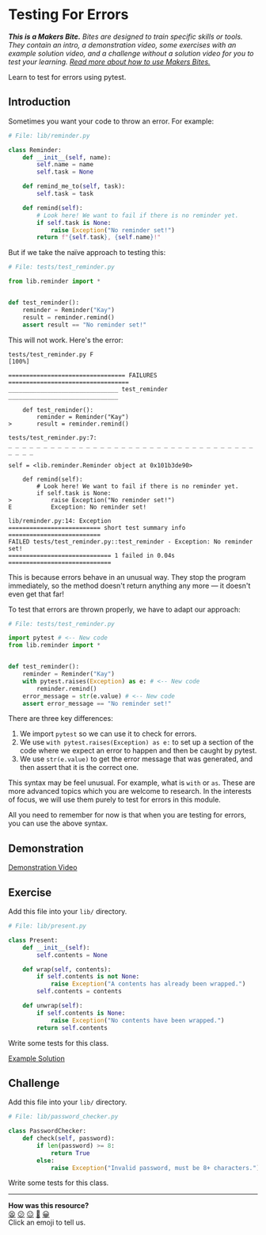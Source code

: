 # Testing For Errors

_**This is a Makers Bite.** Bites are designed to train specific skills or
tools. They contain an intro, a demonstration video, some exercises with an
example solution video, and a challenge without a solution video for you to test
your learning. [Read more about how to use Makers
Bites.](https://github.com/makersacademy/course/blob/main/labels/bites.md)_

Learn to test for errors using pytest.

## Introduction

Sometimes you want your code to throw an error. For example:

```python
# File: lib/reminder.py

class Reminder:
    def __init__(self, name):
        self.name = name
        self.task = None

    def remind_me_to(self, task):
        self.task = task

    def remind(self):
        # Look here! We want to fail if there is no reminder yet.
        if self.task is None:
            raise Exception("No reminder set!")
        return f"{self.task}, {self.name}!"
```

But if we take the naïve approach to testing this:

```python
# File: tests/test_reminder.py

from lib.reminder import *


def test_reminder():
    reminder = Reminder("Kay")
    result = reminder.remind()
    assert result == "No reminder set!"
```

This will not work. Here's the error:

```plain
tests/test_reminder.py F                                              [100%]

================================= FAILURES ==================================
_______________________________ test_reminder _______________________________

    def test_reminder():
        reminder = Reminder("Kay")
>       result = reminder.remind()

tests/test_reminder.py:7:
_ _ _ _ _ _ _ _ _ _ _ _ _ _ _ _ _ _ _ _ _ _ _ _ _ _ _ _ _ _ _ _ _ _ _ _ _ _ _

self = <lib.reminder.Reminder object at 0x101b3de90>

    def remind(self):
        # Look here! We want to fail if there is no reminder yet.
        if self.task is None:
>           raise Exception("No reminder set!")
E           Exception: No reminder set!

lib/reminder.py:14: Exception
========================== short test summary info ==========================
FAILED tests/test_reminder.py::test_reminder - Exception: No reminder set!
============================= 1 failed in 0.04s =============================
```

This is because errors behave in an unusual way. They stop the program
immediately, so the method doesn't return anything any more — it doesn't even
get that far!

To test that errors are thrown properly, we have to adapt our approach:

```python
# File: tests/test_reminder.py

import pytest # <-- New code
from lib.reminder import *


def test_reminder():
    reminder = Reminder("Kay")
    with pytest.raises(Exception) as e: # <-- New code
        reminder.remind()
    error_message = str(e.value) # <-- New code
    assert error_message == "No reminder set!"
```

There are three key differences:

1. We import `pytest` so we can use it to check for errors.
2. We use `with pytest.raises(Exception) as e:` to set up a section of the code
   where we expect an error to happen and then be caught by pytest.
3. We use `str(e.value)` to get the error message that was generated, and then
   assert that it is the correct one.

This syntax may be feel unusual. For example, what is `with` or `as`. These are
more advanced topics which you are welcome to research. In the interests of
focus, we will use them purely to test for errors in this module.

All you need to remember for now is that when you are testing for errors, you
can use the above syntax.

## Demonstration

[Demonstration Video](https://www.youtube.com/watch?v=8vWmgQ3WCU0&t=2058s)

## Exercise

Add this file into your `lib/` directory.

```python
# File: lib/present.py

class Present:
    def __init__(self):
        self.contents = None

    def wrap(self, contents):
        if self.contents is not None:
            raise Exception("A contents has already been wrapped.")
        self.contents = contents

    def unwrap(self):
        if self.contents is None:
            raise Exception("No contents have been wrapped.")
        return self.contents
```

Write some tests for this class.

[Example Solution](https://www.youtube.com/watch?v=8vWmgQ3WCU0&t=2425s)

## Challenge

Add this file into your `lib/` directory.

```python
# File: lib/password_checker.py

class PasswordChecker:
    def check(self, password):
        if len(password) >= 8:
            return True
        else:
            raise Exception("Invalid password, must be 8+ characters.")
```

Write some tests for this class.


<!-- BEGIN GENERATED SECTION DO NOT EDIT -->

---

**How was this resource?**  
[😫](https://airtable.com/shrUJ3t7KLMqVRFKR?prefill_Repository=makersacademy%2Fgolden-square-in-python&prefill_File=testing_bites%2F03_testing_for_errors_bite.md&prefill_Sentiment=😫) [😕](https://airtable.com/shrUJ3t7KLMqVRFKR?prefill_Repository=makersacademy%2Fgolden-square-in-python&prefill_File=testing_bites%2F03_testing_for_errors_bite.md&prefill_Sentiment=😕) [😐](https://airtable.com/shrUJ3t7KLMqVRFKR?prefill_Repository=makersacademy%2Fgolden-square-in-python&prefill_File=testing_bites%2F03_testing_for_errors_bite.md&prefill_Sentiment=😐) [🙂](https://airtable.com/shrUJ3t7KLMqVRFKR?prefill_Repository=makersacademy%2Fgolden-square-in-python&prefill_File=testing_bites%2F03_testing_for_errors_bite.md&prefill_Sentiment=🙂) [😀](https://airtable.com/shrUJ3t7KLMqVRFKR?prefill_Repository=makersacademy%2Fgolden-square-in-python&prefill_File=testing_bites%2F03_testing_for_errors_bite.md&prefill_Sentiment=😀)  
Click an emoji to tell us.

<!-- END GENERATED SECTION DO NOT EDIT -->
